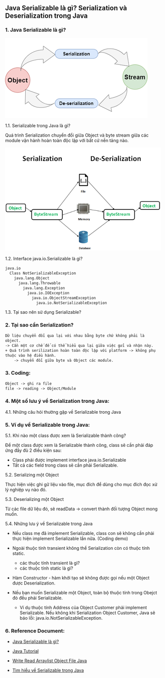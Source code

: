 ## Java Serializable là gì? Serialization và Deserialization trong Java

### 1. Java Serializable là gì?
![Serialization - Deserialization](img/serialization-deserialization.png)

1.1. Serializable trong Java là gì?

Quá trình Serialization chuyển đổi giữa Object và byte stream giữa các module vận hành hoàn toàn độc lập với bất cứ nền tảng nào.

![Chuyển đổi Serialization và Deserialization](img/mo-hinh-chuyen-doi.png)

1.2. Interface java.io.Serializable là gì?

    java.io
      Class NotSerializableException
        java.lang.Object
          java.lang.Throwable
            java.lang.Exception
              java.io.IOException
                java.io.ObjectStreamException
                  java.io.NotSerializableException
	
1.3. Tại sao nên sử dụng Serializable?


### 2. Tại sao cần Serialization?
    Dữ liệu chuyển đổi qua lại với nhau bằng byte chứ không phải là object.
    -> Cần một cơ chế để có thể hiểu qua lại giữa việc gửi và nhận này.
    + Quá trình serilization hoàn toàn độc lập với platform -> không phụ thuộc vào hệ điều hành.
        -> chuyển đổi giữa byte và Object các module.

### 3. Coding:
    Object -> ghi ra file
    file -> reading -> Object/Module

### 4. Một số lưu ý về Serialization trong Java:

4.1. Những câu hỏi thường gặp về Serializable trong Java

### 5. Ví dụ về Serializable trong Java:

5.1. Khi nào một class được xem là Serializable thành công?

Để một class được xem là Serializable thành công, class sẽ cần phải đáp ứng đầy đủ 2 điều kiện sau:
+ Class phải được implement interface java.io.Serializable
+ Tất cả các field trong class sẽ cần phải Serializable.


	
5.2. Serializing một Object

Thực hiện việc ghi gữ liệu vào file, mục đích để dùng cho mục đích đọc xử lý nghiệp vụ nào đó.
	
5.3. Deserializing một Object
	
Từ các file dữ liệu đó, sẽ readData -> convert thành đối tượng Object mong muốn.

5.4. Những lưu ý về Serializable trong Java

+ Nếu class mẹ đã implement Serializable, class con sẽ không cần phải thực hiện implement Serializable lần nữa. (Coding demo)
+ Ngoài thuộc tính transient không thể Serialization còn có thuộc tính static.
    + các thuộc tính transient là gì?
    + các thuộc tính static là gì?
    
+ Hàm Constructor - hàm khởi tạo sẽ không được gọi nếu một Object được Deserialization.

+ Nếu bạn muốn Serializable một Object, toàn bộ thuộc tính trong Obejct đó đều phải Serializable.
    + Ví dụ thuộc tính Address của Object Customer phải implement Serializable. Nếu không khi Serialization Object Customer, Java sẽ báo lỗi: java.io.NotSerializableException.

### 6. Reference Document:
+ [Java Serializable là gì?](https://stackjava.com/java/java-serializable-la-gi-serialization-va-deserialization-trong-java.html)

+ [Java Tutorial](https://docs.oracle.com/javase/tutorial/jndi/objects/serial.html)

+ [Write Read Arraylist Object File Java](https://samderlust.com/dev-blog/java/write-read-arraylist-object-file-java)

+ [Tìm hiểu về Serializable trong Java](https://wiki.tino.org/tim-hieu-ve-serializable-trong-java/)

